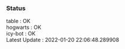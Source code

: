 ### Status


table : OK  
hogwarts : OK  
icy-bot : OK  
Latest Update : 2022-01-20 22:06:48.289908
